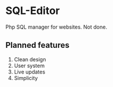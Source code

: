 # SQL-Editor
Php SQL manager for websites. Not done.

## Planned features

1. Clean design
2. User system
3. Live updates
4. Simplicity
